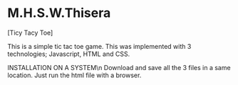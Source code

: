 # M.H.S.W.Thisera
[Ticy Tacy Toe]

This is a simple tic tac toe game.
This was implemented with 3 technologies; Javascript, HTML and CSS.

INSTALLATION ON A SYSTEM\n
Download and save all the 3 files in a same location.
Just run the html file with a browser.
